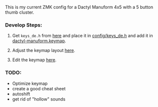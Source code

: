 This is my current ZMK config for a Dactyl Manuform 4x5 with a 5 button thumb cluster.

### Develop Steps:
1. Get `keys_de.h` from [here](https://github.com/joelspadin/zmk-locale-generator/releases) and place it in [config/keys_de.h](config/keys_de.h) and add it in [dactyl-manuform.keymap](config/dactyl-manuform.keymap).

2. Adjust the keymap layout [here](https://nickcoutsos.github.io/keymap-layout-tools/).

3. Edit the keymap [here](https://nickcoutsos.github.io/keymap-editor/).


### TODO:
- Optimize keymap
- create a good cheat sheet
- autoshift
- get rid of "hollow" sounds